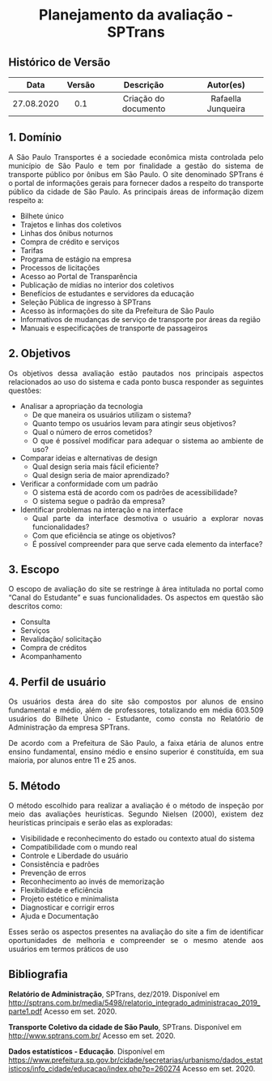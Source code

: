 # <center>Planejamento da avaliação - SPTrans

## Histórico de Versão
|    Data    | Versão | Descrição            | Autor(es)       |
| :--------: | :----: | :------------------: | :-------------: |
| 27.08.2020 |  0.1   | Criação do documento | Rafaella Junqueira |

<div align="justify">

## 1. Domínio
A São Paulo Transportes é a sociedade econômica mista controlada pelo município de São Paulo e tem por finalidade a gestão do sistema de transporte público por ônibus em São Paulo. O site denominado SPTrans é o portal de informações gerais para fornecer dados a respeito do transporte público da cidade de São Paulo.
As principais áreas de informação dizem respeito a:

- Bilhete único
- Trajetos e linhas dos coletivos
- Linhas dos ônibus noturnos
- Compra de crédito e serviços
- Tarifas
- Programa de estágio na empresa
- Processos de licitações
- Acesso ao Portal de Transparência
- Publicação de mídias no interior dos coletivos
- Benefícios de estudantes e servidores da educação
- Seleção Pública de ingresso à SPTrans
- Acesso às informações do site da Prefeitura de São Paulo
- Informativos de mudanças de serviço de transporte por áreas da região
- Manuais e especificações de transporte de passageiros

## 2. Objetivos
Os objetivos dessa avaliação estão pautados nos principais aspectos relacionados ao uso do sistema e cada ponto busca responder as seguintes questões:
- Analisar a apropriação da tecnologia
    - De que maneira os usuários utilizam o sistema?
    - Quanto tempo os usuários levam para atingir seus objetivos?
    - Qual o número de erros cometidos?
    - O que é possível modificar para adequar o sistema ao ambiente de uso?
- Comparar ideias e alternativas de design
    - Qual design seria mais fácil eficiente?
    - Qual design seria de maior aprendizado?
- Verificar a conformidade com um padrão
    - O sistema está de acordo com os padrões de acessibilidade?
    - O sistema segue o padrão da empresa?
- Identificar problemas na interação e na interface
    - Qual parte da interface desmotiva o usuário a explorar novas funcionalidades?
    - Com que eficiência se atinge os objetivos?
    - É possível compreender para que serve cada elemento da interface?

## 3. Escopo
O escopo de avaliação do site se restringe à área intitulada no portal como “Canal do Estudante” e suas funcionalidades. Os aspectos em questão são descritos como:

- Consulta
- Serviços
- Revalidação/ solicitação
- Compra de créditos
- Acompanhamento

## 4. Perfil de usuário
Os usuários desta área do site são compostos por alunos de ensino fundamental e médio, além de professores, totalizando em média 603.509 usuários do Bilhete Único - Estudante, como consta no Relatório de Administração da empresa SPTrans. 

De acordo com a Prefeitura de São Paulo, a faixa etária de alunos entre ensino fundamental, ensino médio e ensino superior é constituída, em sua maioria, por alunos entre 11 e 25 anos. 

## 5. Método
O método escolhido para realizar a avaliação é o método de inspeção por meio das avaliações heurísticas. Segundo Nielsen (2000), existem dez heurísticas principais e serão elas as exploradas:
- Visibilidade e reconhecimento do estado ou contexto atual do sistema
- Compatibilidade com o mundo real
- Controle e Liberdade do usuário
- Consistência e padrões
- Prevenção de erros
- Reconhecimento ao invés de memorização
- Flexibilidade e eficiência
- Projeto estético e minimalista
- Diagnosticar e corrigir erros
- Ajuda e Documentação

Esses serão os aspectos presentes na avaliação do site a fim de identificar oportunidades de melhoria e compreender se o mesmo atende aos usuários em termos práticos de uso

</div>

## Bibliografia
**Relatório de Administração**, SPTrans, dez/2019. Disponível em http://sptrans.com.br/media/5498/relatorio_integrado_administracao_2019_parte1.pdf Acesso em set. 2020.

**Transporte Coletivo da cidade de São Paulo**, SPTrans. Disponível em http://www.sptrans.com.br/ Acesso em set. 2020.
 
**Dados estatísticos - Educação**. Disponível em https://www.prefeitura.sp.gov.br/cidade/secretarias/urbanismo/dados_estatisticos/info_cidade/educacao/index.php?p=260274 Acesso em set. 2020.

 